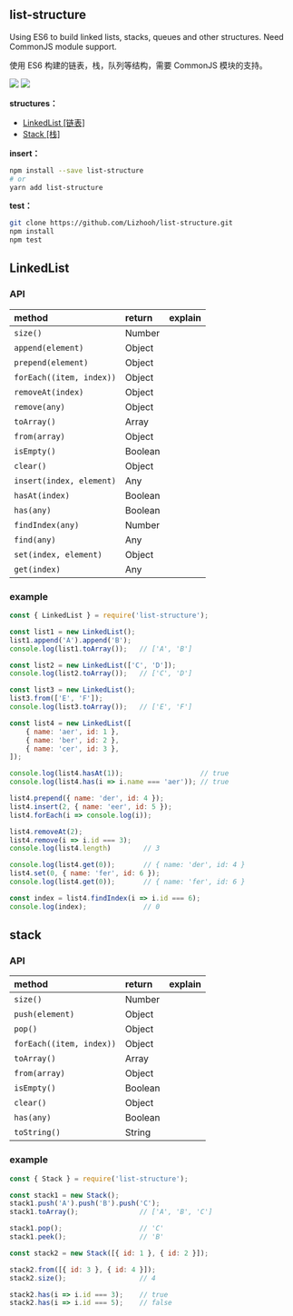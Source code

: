 
## list-structure
Using ES6 to build linked lists, stacks, queues and other structures. Need CommonJS module support.

使用 ES6 构建的链表，栈，队列等结构，需要 CommonJS 模块的支持。

<a href="https://www.npmjs.com/package/list-structure"><img src="https://img.shields.io/npm/v/list-structure.svg"></a>
<a href="https://www.npmjs.com/package/list-structure"><img src="https://img.shields.io/npm/dm/list-structure.svg"></a>

**structures：**
- [LinkedList [链表]](https://www.npmjs.com/package/list-structure#linkedlist)
- [Stack [栈]](https://www.npmjs.com/package/list-structure#stack)

**insert：**
```bash
npm install --save list-structure
# or
yarn add list-structure
```

**test：**
```bash
git clone https://github.com/Lizhooh/list-structure.git
npm install
npm test
```

## LinkedList

### API

method | return | explain
:--- | :--- | :---
`size()` | Number |
`append(element)` | Object |
`prepend(element)` | Object |
`forEach((item, index))` | Object |
`removeAt(index)` | Object |
`remove(any)` | Object |
`toArray()` | Array |
`from(array)` | Object |
`isEmpty()` | Boolean |
`clear()` | Object |
`insert(index, element)` | Any |
`hasAt(index)` | Boolean |
`has(any)` | Boolean |
`findIndex(any)` | Number |
`find(any)` | Any |
`set(index, element)` | Object |
`get(index)` | Any |

### example
```js
const { LinkedList } = require('list-structure');

const list1 = new LinkedList();
list1.append('A').append('B');
console.log(list1.toArray());   // ['A', 'B']

const list2 = new LinkedList(['C', 'D']);
console.log(list2.toArray());   // ['C', 'D']

const list3 = new LinkedList();
list3.from(['E', 'F']);
console.log(list3.toArray());   // ['E', 'F']

const list4 = new LinkedList([
    { name: 'aer', id: 1 },
    { name: 'ber', id: 2 },
    { name: 'cer', id: 3 },
]);

console.log(list4.hasAt(1));                   // true
console.log(list4.has(i => i.name === 'aer')); // true

list4.prepend({ name: 'der', id: 4 });
list4.insert(2, { name: 'eer', id: 5 });
list4.forEach(i => console.log(i));

list4.removeAt(2);
list4.remove(i => i.id === 3);
console.log(list4.length)        // 3

console.log(list4.get(0));       // { name: 'der', id: 4 }
list4.set(0, { name: 'fer', id: 6 });
console.log(list4.get(0));       // { name: 'fer', id: 6 }

const index = list4.findIndex(i => i.id === 6);
console.log(index);              // 0
```

## stack

### API

method | return | explain
:--- | :--- | :---
`size()` | Number |
`push(element)` | Object |
`pop()` | Object |
`forEach((item, index))` | Object |
`toArray()` | Array |
`from(array)` | Object |
`isEmpty()` | Boolean |
`clear()` | Object |
`has(any)` | Boolean |
`toString()` | String |

### example

```js
const { Stack } = require('list-structure');

const stack1 = new Stack();
stack1.push('A').push('B').push('C');
stack1.toArray();               // ['A', 'B', 'C']

stack1.pop();                   // 'C'
stack1.peek();                  // 'B'

const stack2 = new Stack([{ id: 1 }, { id: 2 }]);

stack2.from([{ id: 3 }, { id: 4 }]);
stack2.size();                  // 4

stack2.has(i => i.id === 3);    // true
stack2.has(i => i.id === 5);    // false
```

